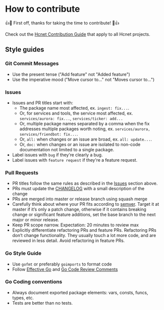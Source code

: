 # How to contribute

👍🎉 First off, thanks for taking the time to contribute! 🎉👍

Check out the [Hcnet Contribution Guide](https://github.com/hcnet/.github/blob/master/CONTRIBUTING.md) that apply to all Hcnet projects.

## Style guides

### Git Commit Messages

* Use the present tense ("Add feature" not "Added feature")
* Use the imperative mood ("Move cursor to..." not "Moves cursor to...")

### Issues

* Issues and PR titles start with:
  * The package name most affected, ex. `ingest: fix...`.
  * Or, for services and tools, the service most affected, ex. `services/aurora: fix...`, `services/ticker: add...`
  * Or, multiple package names separated by a comma when the fix addresses multiple packages worth noting, ex. `services/aurora, services/friendbot: fix...`.
  * Or, `all:` when changes or an issue are broad, ex. `all: update...`.
  * Or, `doc:` when changes or an issue are isolated to non-code documentation not limited to a single package.
* Label issues with `bug` if they're clearly a bug.
* Label issues with `feature request` if they're a feature request.

### Pull Requests

* PR titles follow the same rules as described in the [Issues](#Issues) section above.
* PRs must update the [CHANGELOG](CHANGELOG.md) with a small description of the change
* PRs are merged into master or release branch using squash merge
* Carefully think about where your PR fits according to [semver](https://semver.org). Target it at master if it’s only a patch change, otherwise if it contains breaking change or significant feature additions, set the base branch to the next major or minor release.
* Keep PR scope narrow. Expectation: 20 minutes to review max
* Explicitly differentiate refactoring PRs and feature PRs. Refactoring PRs don’t change functionality. They usually touch a lot more code, and are reviewed in less detail. Avoid refactoring in feature PRs.

### Go Style Guide

* Use `gofmt` or preferably `goimports` to format code
* Follow [Effective Go](https://golang.org/doc/effective_go.html) and [Go Code Review Comments](https://github.com/golang/go/wiki/CodeReviewComments)

### Go Coding conventions

- Always document exported package elements: vars, consts, funcs, types, etc.
- Tests are better than no tests.

